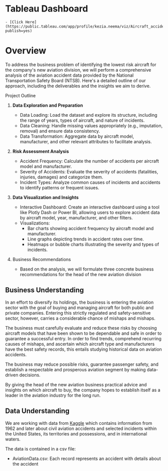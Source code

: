 # Tableau Dashboard
    - [Click Here](https://public.tableau.com/app/profile/kezia.neema/viz/Aircraft_accidents_analysis/Aircraftaccidentdash?publish=yes)

# Overview
To address the business problem of identifying the lowest risk aircraft for the company's new aviation division, we will perform a comprehensive analysis of the aviation accident data provided by the National Transportation Safety Board (NTSB). Here's a detailed outline of our approach, including the deliverables and the insights we aim to derive.

Project Outline
1. **Data Exploration and Preparation**
    - Data Loading: Load the dataset and explore its structure, including the range of years, types of aircraft, and nature of incidents.
    - Data Cleaning: Handle missing values appropriately (e.g., imputation, removal) and ensure data consistency.
    - Data Transformation: Aggregate data by aircraft model, manufacturer, and other relevant attributes to facilitate analysis.

2. **Risk Assessment Analysis**
    - Accident Frequency: Calculate the number of accidents per aircraft model and manufacturer.
    - Severity of Accidents: Evaluate the severity of accidents (fatalities, injuries, damages) and categorize them.
    - Incident Types: Analyze common causes of incidents and accidents to identify patterns or frequent issues.

3. **Data Visualization and Insights**
    - Interactive Dashboard: Create an interactive dashboard using a tool like Plotly Dash or Power BI, allowing users to explore accident data by aircraft model, year, manufacturer, and other filters.
    - Visualizations:
        - Bar charts showing accident frequency by aircraft model and manufacturer.
        - Line graphs depicting trends in accident rates over time.
        - Heatmaps or bubble charts illustrating the severity and types of incidents.
4. Business Recommendations
    - Based on the analysis, we will formulate three concrete business recommendations for the head of the new aviation division




## Business Understanding
In an effort to diversify its holdings, the business is entering the aviation sector with the goal of buying and managing aircraft for both public and private companies. Entering this strictly regulated and safety-sensitive sector, however, carries a considerable chance of mishaps and mishaps.

The business must carefully evaluate and reduce these risks by choosing aircraft models that have been shown to be dependable and safe in order to guarantee a successful entry. In order to find trends, comprehend recurring causes of mishaps, and ascertain which aircraft type and manufacturers have the best safety records, this entails studying historical data on aviation accidents.

The business may reduce possible risks, guarantee passenger safety, and establish a respectable and prosperous aviation segment by making data-driven decisions. 

By giving the head of the new aviation business practical advice and insights on which aircraft to buy, the company hopes to establish itself as a leader in the aviation industry for the long run.

## Data Understanding
We are working with data from [Kaggle](https://www.kaggle.com/datasets/khsamaha/aviation-accident-database-synopses) which contains information from 1962 and later about civil aviation accidents and selected incidents within the United States, its territories and possessions, and in international waters.

The data is contained in a csv file:
- AviationData.csv: Each record represents an accident with details about the accident